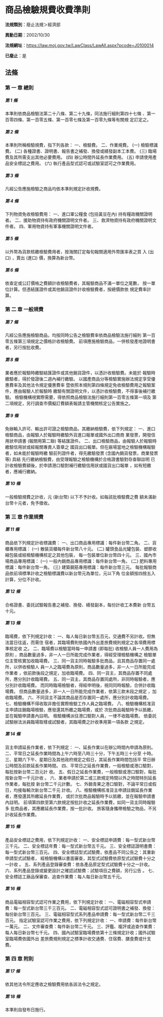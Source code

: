 # 商品檢驗規費收費準則

**法規類別**：廢止法規＞經濟部

**異動日期**：2002/10/30  

**法規網址**：https://law.moj.gov.tw/LawClass/LawAll.aspx?pcode=J0100014

**已廢止**：是



## 法條
### 第 一 章 總則

##### 第 1 條
本準則依商品檢驗法第二十八條、第二十九條，同法施行細則第四十七條
、第一百零四條、第一百零五條、第一百零七條及第一百零九條等有關規
定訂定之。

##### 第 2 條
本準則所稱檢驗規費，指下列各款：
一、檢驗費。
二、作業規費。
 (一) 檢驗標識費。
 (二) 各種證書、證明書、報告書之補發、換發或繕發副本工本費。
 (三) 臨場費及其所需支出其他必要費用。
 (四) 辦公時間外延長作業費用。
 (五) 申請使用產品安全標誌之費用。
 (六) 執行產品型式認可或試驗室認可之作業費用。


##### 第 3 條
凡經公告應施檢驗之商品均依本準則規定計收規費。

##### 第 4 條
下列物資免收檢驗費用：
一、進口軍公糧食 (包括黃豆在內) 持有糧政機關證明者。
二、援助物資持有政府機關證明文件者。
三、救濟物資持有政府機關證明文件者。
四、軍用物資持有軍事機關證明文件者。


##### 第 5 條
以外幣為貨款核繳檢驗費用者，按海關訂定每旬報關適用外幣匯率表之買
入 (出口) ，賣出 (進口) 價，換算為新台幣。

##### 第 6 條
依查定或公訂價格之費額計收檢驗費者，其報驗商品不滿一單位之尾數，
按一單位計算。但憑結匯證件或其他銷貨證件計收檢驗費者，按總價款依
規定費率計算。

### 第 二 章 一般規費

##### 第 7 條
凡經公告應施檢驗商品，均按同時公告之檢驗費率依商品檢驗法施行細則
第一百零五條第三項規定之價格計收檢驗費。
前項應施檢驗商品，一併核發產地證明書者，另行按批收費。

##### 第 8 條
業者應於報驗時繳驗結匯證件或其他銷貨證件，以憑計收檢驗費。未能於
報驗時繳驗者，得於發證後二週內補行繳驗。
以國產商品分等檢驗實施辦法規定享受優惠費率及其他法令規定優惠費率
暨依照本規則第四條規定免收檢驗費用之報驗案件，應由報驗人於報驗時
繳驗有關證明文件，以憑計收檢驗費，不得事後補行繳驗。
檢驗機構視實際需要，得依照商品檢驗法施行細則第一百零五條第一項及
第二項規定，另行調查市價擬訂費額表報請主管機關核定公告實施之。

##### 第 9 條
免辦輸入許可、輸出許可證之檢驗商品，其繳納檢驗費，依下列規定：
一、進口檢驗商品，由報驗人於報驗時繳驗外貨進口報單或國外出口商商
    業發票，開發信用狀申請書 (報關用第二聯) 等結匯證件。
二、出口檢驗商品，由報驗人於報驗時繳驗信用狀或經報關專責人簽章之
    國貨出口報單。但在廠場當地之檢驗機構報驗者，如未能於報驗時繳
    驗前列證件者，得先繳驗發票 (含國內銷貨發票，商業發票等) 具結
    先行繳納檢驗費，由受理報驗之檢驗機構於合格證書驗對存查聯註明
    已計收檢驗費額後，於申請港口驗對補行繳驗信用狀或國貨出口報單
    ，如有短繳者，應補行繳納。


##### 第 10 條
一般檢驗規費之計收，元 (新台幣) 以下不予計收。如每該批檢驗費之費
額未滿新台幣十元者，免予徵收。

### 第 三 章 作業規費

##### 第 11 條
商品依下列規定計收標識費：
一、出口商品專用標識：每件新台幣二角。
二、貨櫃專用標識：
 (一) 散裝貨櫃每件新台幣八十元。
 (二) 罐頭食品光罐包裝、塑膠收縮包裝或經檢驗機構核定之其他包裝，
      每一包裝單位新台幣四十元。
三、國內市場商品專用標識：
 (一) 一般內銷商品專用標識：每件新台幣一角。
 (二) 肥料專用標識：每件新台幣一角。
 (三) 建築鋼筋專用標識：每件新台幣三元。
每批報驗商品依前項標準計收之檢驗標識費以新台幣元為單位，元以下角
位金額按四捨五入計算，分位不計收。


##### 第 12 條
合格證書、委託試驗報告書之補發、換發、繕發副本，每份計收工本費新
台幣五十元。

##### 第 13 條
臨場費，依下列規定計收：
一、每人每日新台幣五百元，交通費不另計收。但無法當日往返，而需住
    宿者，其臨場費則依國內外出差旅費規則規定之各項費用標準核定收
    之。
二、臨場費以檢驗當時每一申請書 (即每批) 收檢驗人員一人費用為原則
    ，商品數量過多，非一人一日所能完成作業者，得經受理檢驗機構之
    檢驗單位主管核實加收臨場費。
三、同一貨主同時報驗多批商品，且其商品存置同一處所，以併收檢驗人
    員一人之臨場費為原則，商品數量過多，非一人一日所能完成作業者
    ，依前款後段之規定，加收臨場費。
四、同一貨主，其商品存置不同處所，應分別計收臨場費。
五、同一貨主，其商品存置同處所，非同時報驗者，應分別計收臨場費。
    而同時臨場檢驗者，得經申明後，視同同時報驗，合併計收臨場費。
    但商品數量過多，非一人一日所能完成作業者，依第三款末段之規定
    ，加收臨場費。
六、不同貨主不論其商品是否存置同一處所，應分別計收臨場費。
七、檢驗機構不得收取非擔任實際檢驗工作人員之臨場費。
八、檢驗機構核准貨主申請註銷臨場檢驗，應發還其所繳之臨場費，或於
    次批商品報驗時予以抵繳，並在報驗申請書內註明。
檢驗機構派往港口驗對人員，一律不收臨場費。
依委託試驗辦法派員臨場取樣或試驗者，其臨場費之計收準用第一項各款
之規定。


##### 第 14 條
貨主申請延長作業者，依下列規定：
一、延長作業以在辦公時間內申請為原則。
二、平常日之延長作業時間為上午六時至八時三十分，下午五時三十分至
    十時。
三、星期六下午、星期日及其他政府規定之假日，其延長作業時間包括平
    常日辦公時間及前款延長作業時間。
四、平常日之延長作業費，一般檢驗或港口驗對，每批按新台幣二百元計
    收。
五、假日之延長作業費，一般檢驗或港口驗對，每批按新台幣一千元計收
    。
六、業者申請於第二或三款規定時間以外之時間特別延長作業者，每批按
    新台幣二千元計數。
七、外銷青果之港口驗對，不論平常日或假日，均接每輸次新台幣二千元
    計收。
八、檢驗機構核准貨主申請註銷延長作業者，應發還其所繳延長作業費，
    或於次批商品報驗時予以抵繳，並在報驗申請書內註明。
前項第四款至第六款規定按批計收之延長作業費，如同一貨主同時報驗多
批商品者，其應繳延長作業費，按一批計收。
旅客隨身攜帶檢驗之物品，不另計收延長作業費。


##### 第 15 條
產品安全標誌之費用，依下列規定計收：
一、安全標誌申請費：每一型式新台幣三千元。
二、安全標誌年費：每一型式新台幣五千元。
三、安全標誌證明書費：每一型式新台幣三百元。
四、安全標誌型式試驗費，依產品不同公告之：其重新申請型式試驗者，
    經檢驗機構以書面審查，其型式試驗費依原型式試驗費十分之一計收
    。
五、系列產品登錄審查費：依各產品原定型式試驗費十分之一計收。
六、系列產品登錄或變更設計之確認試驗費：試驗項目之費額，另行公告
    。
七、安全標誌工廠品保審查、追查作業費：每人每日新台幣五千元。


##### 第 16 條
商品電磁相容型式認可作業之費用，依下列規定計收：
一、電磁相容型式申請費：每一型式新台幣三千三百元。
二、電磁相容型式認可證明書之補發、換發：每份新台幣三百元。
三、電磁相容型式系列產品申請費：每一型式新台幣二千三百元。
指定試驗室認可作業之費用，依下列規定計收：
一、申請費：每件新台幣一萬元。
二、文件審查費：每件新台幣二千元。
三、評鑑、複評或追查作業費：每人每日新台幣七千元。
四、國內試驗室臨場費依第十三條規定計收；國外試驗室臨場費依國外出
    差旅費規則規定之標準計收交通費、住宿費、膳食費或什支費。


### 第 四 章 附則

##### 第 17 條
依其他法令所定應收之檢驗費用依各該法令之規定。

##### 第 18 條
本準則自發布日施行。


